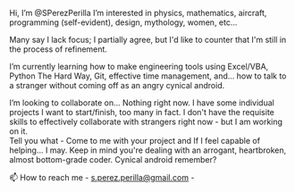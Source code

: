 Hi, I’m @SPerezPerilla I’m interested in physics, mathematics, aircraft, programming (self-evident), design, mythology, women, etc...




Many say I lack focus; I partially agree, but I'd like to counter that I'm still in the process of refinement.


I’m currently learning how to make engineering tools using Excel/VBA, Python The Hard Way, Git, effective time management, and... how to talk to a stranger without coming off as an angry cynical android.




I’m looking to collaborate on... Nothing right now. I have some individual projects I want to start/finish, too many in fact.
I don't have the requisite skills to effectively collaborate with strangers right now - but I am working on it.<br/>
Tell you what - Come to me with your project and If I feel capable of helping... I may. Keep in mind you're dealing with an arrogant, heartbroken, almost bottom-grade  	coder. Cynical android remember?




📫 How to reach me - s.perez.perilla@gmail.com - <!--- or maybe you can send me a letter with one of those magical letter-delivering birds I keep hearing about. Maybe we can figure out what makes them magic. Once we do, we can bind the bird population into the global economy, I don't like those free-loaders eating worms off of private land. /s ---><br/> 

<!---
SPerezPerilla/SPerezPerilla is a ✨ special ✨ repository because its `README.md` (this file) appears on your GitHub profile.
You can click the Preview link to take a look at your changes.
--->
